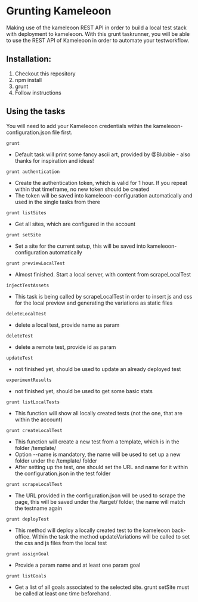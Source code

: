 # Grunting Kameleoon
Making use of the kameleoon REST API in order to build a local test stack with deployment to kameleoon. With this grunt taskrunner, you will be able to use the REST API of Kameleoon in order to automate your testworkflow.

## Installation:

1. Checkout this repository
2. npm install
3. grunt
4. Follow instructions

## Using the tasks

You will need to add your Kameleoon credentials within the kameleoon-configuration.json file first.

`grunt`
- Default task will print some fancy ascii art, provided by @Blubbie - also thanks for inspiration and ideas!

`grunt authentication`
- Create the authentication token, which is valid for 1 hour. If you repeat within that timeframe, no new token should be created
- The token will be saved into kameleoon-configuration automatically and used in the single tasks from there

`grunt listSites`
- Get all sites, which are configured in the account

`grunt setSite`
- Set a site for the current setup, this will be saved into kameleoon-configuration automatically

`grunt previewLocalTest`
- Almost finished. Start a local server, with content from scrapeLocalTest

`injectTestAssets`
- This task is being called by scrapeLocalTest in order to insert js and css for the local preview and generating the variations as static files

`deleteLocalTest`
- delete a local test, provide name as param

`deleteTest`
- delete a remote test, provide id as param

`updateTest`
- not finished yet, should be used to update an already deployed test

`experimentResults`
- not finished yet, should be used to get some basic stats

`grunt listLocalTests`
- This function will show all locally created tests (not the one, that are within the account)

`grunt createLocalTest`
- This function will create a new test from a template, which is in the folder /template/
- Option --name is mandatory, the name will be used to set up a new folder under the /template/ folder
- After setting up the test, one should set the URL and name for it within the configuration.json in the test folder

`grunt scrapeLocalTest`
- The URL provided in the configuration.json will be used to scrape the page, this will be saved under the /target/ folder, the name will match the testname again

`grunt deployTest`
- This method will deploy a locally created test to the kameleoon back-office. Within the task the method updateVariations will be called to set the css and js files from the local test

`grunt assignGoal`
- Provide a param name and at least one param goal

`grunt listGoals`
- Get a list of all goals associated to the selected site. grunt setSite must be called at least one time beforehand.

